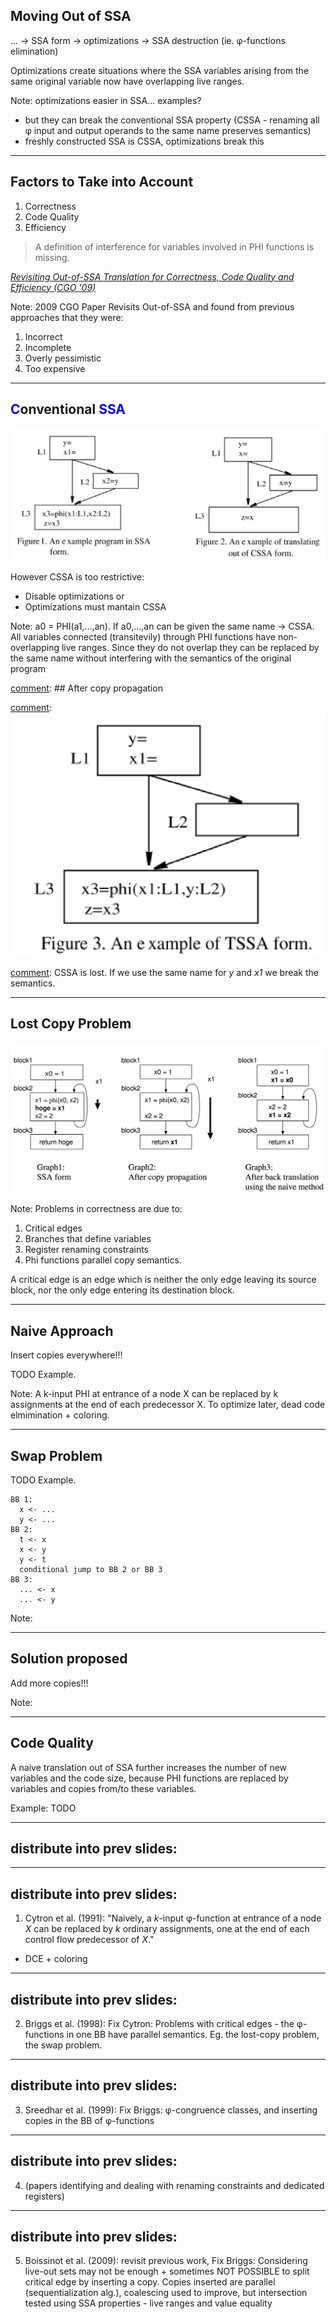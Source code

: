## Moving Out of SSA

... -> SSA form -> optimizations -> SSA destruction (ie. φ-functions elimination)

Optimizations create situations where the SSA variables arising from the same original variable now have overlapping live ranges.

Note: optimizations easier in SSA... examples?
- but they can break the conventional SSA property (CSSA - renaming all φ input and output operands to the same name preserves semantics)
- freshly constructed SSA is CSSA, optimizations break this

---

## Factors to Take into Account

1. Correctness
2. Code Quality
3. Efficiency

> A definition of interference for variables involved in PHI functions is missing.

*[Revisiting Out-of-SSA Translation for Correctness, Code Quality and Efficiency (CGO '09)](https://dl.acm.org/citation.cfm?id=1545063)*

Note: 2009 CGO Paper Revisits Out-of-SSA and found from previous approaches that they were:

1. Incorrect
2. Incomplete
3. Overly pessimistic
4. Too expensive

---

## <span style="color:blue">C</span>onventional <span style="color:blue">SSA</span>

![](Images/CSSAExample.png) <!-- .element height="30%" width="70%" -->

However CSSA is too restrictive:

- Disable optimizations or
- Optimizations must mantain CSSA

Note: 
a0 = PHI(a1,...,an). If a0,...,an can be given the same name -> CSSA.
All variables connected (transitevily) through PHI functions have non-overlapping live ranges.
Since they do not overlap they can be replaced by the same name without interfering with the semantics of the original program 

[comment]: ---

[comment]: ## After copy propagation

[comment]: ![](Images/afterCopyProp.png) <!-- .element height="10%" width="40%" -->

[comment]: CSSA is lost. If we use the same name for *y* and *x1* we break the semantics.

---

## Lost Copy Problem

![](Images/lostCopy.png) <!-- .element height="20%" width="85%" -->

Note:
Problems in correctness are due to:
1. Critical edges
2. Branches that define variables
3. Register renaming constraints
4. Phi functions parallel copy semantics.

A critical edge is an edge which is neither the only edge leaving its source block, nor the only edge entering its destination block.

---

## Naive Approach

Insert copies everywhere!!!

TODO Example.

Note:
A k-input PHI at entrance of a node X can be replaced by k assignments at the end of each predecessor X. 
To optimize later, dead code elmimination + coloring.

---

## Swap Problem

TODO Example.

```
BB 1:
  x <- ...
  y <- ...
BB 2:
  t <- x
  x <- y
  y <- t
  conditional jump to BB 2 or BB 3
BB 3:
  ... <- x
  ... <- y
```

Note:

---

## Solution proposed

Add more copies!!!

Note:

---

## Code Quality

A naive translation out of SSA further increases the number of new variables and the code size, 
because PHI functions are replaced by variables and copies from/to these variables.

Example:
TODO





---

## distribute into prev slides:

---

## distribute into prev slides:

1. Cytron et al. (1991): "Naively, a *k*-input φ-function at entrance of a node *X* can be replaced by *k* ordinary assignments, one at the end of each control flow predecessor of *X*."
+ DCE + coloring

---

## distribute into prev slides:

2. Briggs et al. (1998): Fix Cytron: Problems with critical edges - the φ-functions in one BB have parallel semantics. Eg. the lost-copy problem, the swap problem.

---

## distribute into prev slides:

3. Sreedhar et al. (1999): Fix Briggs: φ-congruence classes, and inserting copies in the BB of φ-functions

---

## distribute into prev slides:

4. (papers identifying and dealing with renaming constraints and dedicated registers)

---

## distribute into prev slides:

5. Boissinot et al. (2009): revisit previous work, Fix Briggs: Considering live-out sets may not be enough + sometimes NOT POSSIBLE to split critical edge by inserting a copy. Copies inserted are parallel (sequentialization alg.), coalescing used to improve, but intersection tested using SSA properties - live ranges and value equality

